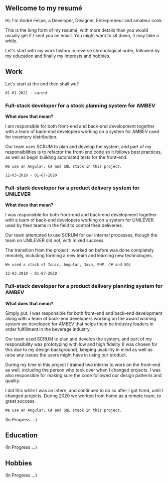 ## Wellcome to my resumé

Hi, I'm André Felipe, a Developer, Designer, Entrepreneur and amateur cook.

This is the long form of my resumé, with more details than you would usually get if I sent you an email. You might want to sit down, it may take a while.

Let's start with my work history in reverse chronological order, followed by my education and finally my interests and hobbies.

## Work

Let's start at the end then shall we?

```
01-01-2021 - curent
```

### Full-stack developer for a stock planning system for AMBEV

**What does that mean?**

I am responsible for both front-end and back-end development together with a team of back-end developers working on a system for AMBEV used for inventory distribution.

Our team uses SCRUM to plan and develop the system, and part of my responsibilities is to refactor the front-end code so it follows best practices, as well as begin building automated tests for the front-end.

`We use an Angular, C# and SQL stack in this project.`

```
12-03-2018 - 01-07-2020
```

### Full-stack developer for a product delivery system for UNILEVER

**What does that mean?**

I was responsible for both front-end and back-end development together with a team of back-end developers working on a system for UNILEVER used by their teams in the field to control their deliveries.

Our team attempted to use SCRUM for our internal processes, though the team on UNILEVER did not, with mixed success.

The transition from the project I worked on before was done completely remotely, including forming a new team and learning new technologies.

`We used a stack of Ionic, Angular, Java, PHP, C# and SQL`

```
12-03-2018 - 01-07-2020
```

### Full-stack developer for a product delivery planning system for AMBEV

**What does that mean?**

Simply put, I was responsible for both front-end and back-end development along with a team of back-end developers working on the award winning system we developed for AMBEV that helps them be industry leaders in order fulfillment in the beverage industry.

Our team used SCRUM to plan and develop the system, and part of my responsibility was prototyping with low and high fidelity (I was chosen for this due to my design background), keeping usability in mind as well as raise any issues the users might have in using our product.

During my time in this project I trained two interns to work on the front-end as well, including the person who took over when I changed projects. I was also responsible for making sure the code followed our design patterns and quality.

I did this while I was an intern, and continued to do so after I got hired, until I changed projects. During 2020 we worked from home as a remote team, to great success.

`We use an Angular, C# and SQL stack in this project.`

(In Progress ...)

## Education

(In Progress ...)

## Hobbies

(In Progress ...)
